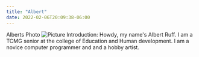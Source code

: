 ```yaml
---
title: "Albert"
date: 2022-02-06T20:09:38-06:00
---
```

Alberts Photo
![Picture](https://pbs.twimg.com/media/FII3xQYXwAw6zuX?format=jpg&name=large
) 
Introduction: Howdy, my name's Albert Ruff. I am a TCMG senior at the college of Education and Human development.
I am a novice computer programmer and and a hobby artist. 